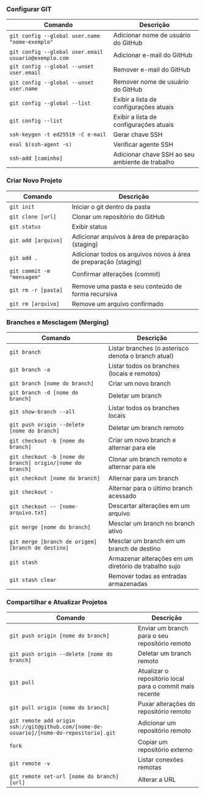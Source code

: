 ### Configurar GIT

| Comando | Descrição   |
| ------- | ----------- |
| `git config --global user.name "nome-exemplo"` | Adicionar nome de usuário do GitHub |
| `git config --global user.email usuario@exemplo.com` | Adicionar e-mail do GitHub |
| `git config --global --unset user.email` | Remover e-mail do GitHub |
| `git config --global --unset user.name` | Remover nome de usuário do GitHub |
| `git config --global --list` | Exibir a lista de configurações atuais |
| `git config --list` | Exibir a lista de configurações atuais |
| `ssh-keygen -t ed25519 -C e-mail` | Gerar chave SSH |
| `eval $(ssh-agent -s)` | Verificar agente SSH |
| `ssh-add [caminho]` | Adicionar chave SSH ao seu ambiente de trabalho |

### Criar Novo Projeto

| Comando | Descrição |
| ------- | ----------|
| `git init` | Iniciar o git dentro da pasta |
| `git clone [url]` | Clonar um repositório do GitHub |
| `git status` | Exibir status| 
| `git add [arquivo]` | Adicionar arquivos à área de preparação (staging) |
| `git add .` | Adicionar todos os arquivos novos à área de preparação (staging) |
| `git commit -m "mensagem"` | Confirmar alterações (commit) |
| `git rm -r [pasta]` | Remove uma pasta e seu conteúdo de forma recursiva |
| `git rm [arquivo]` | Remove um arquivo confirmado |

### Branches e Mesclagem (Merging)

| Comando | Descrição |
| ------- | ----------- |
| `git branch` | Listar branches (o asterisco denota o branch atual) |
| `git branch -a` | Listar todos os branches (locais e remotos) |
| `git branch [nome do branch]` | Criar um novo branch |
| `git branch -d [nome do branch]` | Deletar um branch |
| `git show-branch --all` | Listar todos os branches locais |
| `git push origin --delete [nome do branch]` | Deletar um branch remoto |
| `git checkout -b [nome do branch]` | Criar um novo branch e alternar para ele |
| `git checkout -b [nome do branch] origin/[nome do branch]` | Clonar um branch remoto e alternar para ele |
| `git checkout [nome do branch]` | Alternar para um branch |
| `git checkout -` | Alternar para o último branch acessado |
| `git checkout -- [nome-arquivo.txt]` | Descartar alterações em um arquivo |
| `git merge [nome do branch]` | Mesclar um branch no branch ativo |
| `git merge [branch de origem] [branch de destino]` | Mesclar um branch em um branch de destino |
| `git stash` | Armazenar alterações em um diretório de trabalho sujo |
| `git stash clear` | Remover todas as entradas armazenadas |

### Compartilhar e Atualizar Projetos

| Comando | Descrição |
| ------- | ----------- |
| `git push origin [nome do branch]` | Enviar um branch para o seu repositório remoto |
| `git push origin --delete [nome do branch]` | Deletar um branch remoto |
| `git pull` | Atualizar o repositório local para o commit mais recente |
| `git pull origin [nome do branch]` | Puxar alterações do repositório remoto |
| `git remote add origin ssh://git@github.com/[nome-de-usuario]/[nome-do-repositorio].git` | Adicionar um repositório remoto |
| `fork` | Copiar um repositório externo |
| `git remote -v` | Listar conexões remotas |
| `git remote set-url [nome do branch] [url]` | Alterar a URL |

